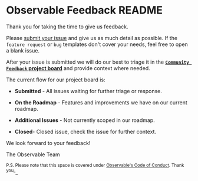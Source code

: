 # Observable Feedback README  

Thank you for taking the time to give us feedback. 

Please [submit your issue](https://github.com/observablehq/feedback/issues/new/choose) and give us as much detail as possible. If the `feature request` or `bug` templates don't cover your needs, feel free to open a blank issue. 

After your issue is submitted we will do our best to triage it in the **[`Community Feedback` project board](https://github.com/observablehq/feedback/projects/1)** and provide context where needed.

The current flow for our project board is:

  - **Submitted** - All issues waiting for further triage or response. 

  - **On the Roadmap** - Features and improvements we have on our current roadmap. 

  - **Additional Issues** - Not currently scoped in our roadmap. 

  - **Closed**- Closed issue, check the issue for further context. 

We look forward to your feedback!

The Observable Team

<sup>P.S. 
Please note that this space is covered under [Observable's Code of Conduct](https://observablehq.com/@observablehq/code-of-conduct). Thank you_</sup>_
